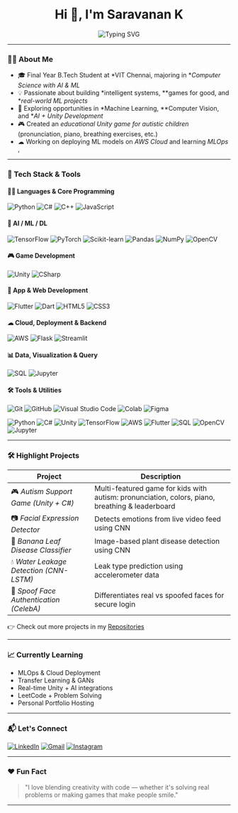 <h1 align="center"> Hi 👋, I'm Saravanan K</h1>
<p align="center">
  <img src="https://readme-typing-svg.herokuapp.com?font=Fira+Code&size=20&pause=1000&color=00F7FF&center=true&vCenter=true&width=435&lines=AI+%7C+ML+%7C+Unity+Enthusiast;B.Tech+CSE+@+VIT+Chennai;Creative+Thinker+%7C+Tech+Explorer" alt="Typing SVG" />
</p>

---

### 👨‍💻 About Me

- 🎓 Final Year B.Tech Student at *VIT Chennai, majoring in **Computer Science with AI & ML*
- 💡 Passionate about building *intelligent systems, **games for good, and **real-world ML projects*
- 🚀 Exploring opportunities in *Machine Learning, **Computer Vision, and **AI + Unity Development*
- 🎮 Created an *educational Unity game for autistic children* (pronunciation, piano, breathing exercises, etc.)
- ☁ Working on deploying ML models on *AWS Cloud* and learning *MLOps* , 


---

### 🧠 Tech Stack & Tools

#### 👨‍💻 Languages & Core Programming
![Python](https://img.shields.io/badge/-Python-3776AB?style=for-the-badge&logo=python&logoColor=white)
![C#](https://img.shields.io/badge/-C%23-239120?style=for-the-badge&logo=c-sharp&logoColor=white)
![C++](https://img.shields.io/badge/-C++-00599C?style=for-the-badge&logo=c%2b%2b&logoColor=white)
![JavaScript](https://img.shields.io/badge/-JavaScript-F7DF1E?style=for-the-badge&logo=javascript&logoColor=black)

#### 🧠 AI / ML / DL
![TensorFlow](https://img.shields.io/badge/-TensorFlow-FF6F00?style=for-the-badge&logo=tensorflow&logoColor=white)
![PyTorch](https://img.shields.io/badge/-PyTorch-EE4C2C?style=for-the-badge&logo=pytorch&logoColor=white)
![Scikit-learn](https://img.shields.io/badge/-Scikit%20Learn-F7931E?style=for-the-badge&logo=scikit-learn&logoColor=white)
![Pandas](https://img.shields.io/badge/-Pandas-150458?style=for-the-badge&logo=pandas)
![NumPy](https://img.shields.io/badge/-NumPy-013243?style=for-the-badge&logo=numpy)
![OpenCV](https://img.shields.io/badge/-OpenCV-5C3EE8?style=for-the-badge&logo=opencv&logoColor=white)

#### 🎮 Game Development
![Unity](https://img.shields.io/badge/-Unity-100000?style=for-the-badge&logo=unity&logoColor=white)
![CSharp](https://img.shields.io/badge/-CSharp-239120?style=for-the-badge&logo=c-sharp&logoColor=white)

#### 📱 App & Web Development
![Flutter](https://img.shields.io/badge/-Flutter-02569B?style=for-the-badge&logo=flutter&logoColor=white)
![Dart](https://img.shields.io/badge/-Dart-0175C2?style=for-the-badge&logo=dart&logoColor=white)
![HTML5](https://img.shields.io/badge/-HTML5-E34F26?style=for-the-badge&logo=html5&logoColor=white)
![CSS3](https://img.shields.io/badge/-CSS3-1572B6?style=for-the-badge&logo=css3)

#### ☁ Cloud, Deployment & Backend
![AWS](https://img.shields.io/badge/-AWS-232F3E?style=for-the-badge&logo=amazonaws&logoColor=white)
![Flask](https://img.shields.io/badge/-Flask-000000?style=for-the-badge&logo=flask&logoColor=white)
![Streamlit](https://img.shields.io/badge/-Streamlit-FF4B4B?style=for-the-badge&logo=streamlit&logoColor=white)

#### 📊 Data, Visualization & Query
![SQL](https://img.shields.io/badge/-SQL-336791?style=for-the-badge&logo=postgresql&logoColor=white)
![Jupyter](https://img.shields.io/badge/-Jupyter-F37626?style=for-the-badge&logo=jupyter&logoColor=white)

#### 🛠 Tools & Utilities
![Git](https://img.shields.io/badge/-Git-F05032?style=for-the-badge&logo=git&logoColor=white)
![GitHub](https://img.shields.io/badge/-GitHub-181717?style=for-the-badge&logo=github)
![Visual Studio Code](https://img.shields.io/badge/-VSCode-007ACC?style=for-the-badge&logo=visual-studio-code)
![Colab](https://img.shields.io/badge/-Google%20Colab-F9AB00?style=for-the-badge&logo=google-colab&logoColor=black)
![Figma](https://img.shields.io/badge/-Figma-F24E1E?style=for-the-badge&logo=figma&logoColor=white)

![Python](https://img.shields.io/badge/Python-3776AB?style=for-the-badge&logo=python&logoColor=white)
![C#](https://img.shields.io/badge/C%23-239120?style=for-the-badge&logo=c-sharp&logoColor=white)
![Unity](https://img.shields.io/badge/Unity-100000?style=for-the-badge&logo=unity&logoColor=white)
![TensorFlow](https://img.shields.io/badge/TensorFlow-FF6F00?style=for-the-badge&logo=tensorflow&logoColor=white)
![AWS](https://img.shields.io/badge/AWS-232F3E?style=for-the-badge&logo=amazonaws&logoColor=white)
![Flutter](https://img.shields.io/badge/Flutter-02569B?style=for-the-badge&logo=flutter&logoColor=white)
![SQL](https://img.shields.io/badge/SQL-336791?style=for-the-badge&logo=postgresql&logoColor=white)
![OpenCV](https://img.shields.io/badge/OpenCV-5C3EE8?style=for-the-badge&logo=opencv&logoColor=white)
![Jupyter](https://img.shields.io/badge/Jupyter-F37626?style=for-the-badge&logo=jupyter&logoColor=white)

---

### 🛠 Highlight Projects

| Project | Description |
|--------|-------------|
| 🎮 *Autism Support Game (Unity + C#)* | Multi-featured game for kids with autism: pronunciation, colors, piano, breathing & leaderboard |
| 📷 *Facial Expression Detector* | Detects emotions from live video feed using CNN |
| 🌿 *Banana Leaf Disease Classifier* | Image-based plant disease detection using CNN |
| 💧 *Water Leakage Detection (CNN-LSTM)* | Leak type prediction using accelerometer data |
| 🔐 *Spoof Face Authentication (CelebA)* | Differentiates real vs spoofed faces for secure login |


👉 Check out more projects in my [Repositories](https://github.com/SaRaVaNaN0504?tab=repositories)

---

### 📈 Currently Learning

- MLOps & Cloud Deployment  
- Transfer Learning & GANs  
- Real-time Unity + AI integrations  
- LeetCode + Problem Solving  
- Personal Portfolio Hosting

---

### 📬 Let's Connect

[![LinkedIn](https://img.shields.io/badge/-LinkedIn-0077B5?style=flat-square&logo=Linkedin&logoColor=white)](https://www.linkedin.com/in/saravanan-k-827261278/)
[![Gmail](https://img.shields.io/badge/-Mail-EA4335?style=flat-square&logo=Gmail&logoColor=white)](mailto:saro.05.11.04@gmail.com)
[![Instagram](https://img.shields.io/badge/-Instagram-E4405F?style=flat-square&logo=Instagram&logoColor=white)](https://www.instagram.com/___saravanan.05___?igsh=a3ZiZ2EzeTlsZXc=)

---

### ❤ Fun Fact

> "I love blending creativity with code — whether it's solving real problems or making games that make people smile."

---
